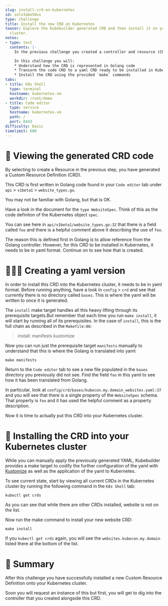 ```yaml
---
slug: install-crd-on-kubernetes
id: zolv3abe59us
type: challenge
title: Install the new CRD on Kubernetes
teaser: Explore the Kubebuilder generated CRD and then install it on your Kubernetes
  cluster.
notes:
- type: text
  contents: |-
    In the previous challenge you created a controller and resource (CRD). Now is your chance to explore the resource CRD!

    In this challenge you will:
    * Understand how the CRD is represented in Golang code
    * Transorm the code CRD to a yaml CRD ready to be installed in Kubernetes
    * Install the CRD using the provided `make` commands
tabs:
- title: K8s Shell
  type: terminal
  hostname: kubernetes-vm
  workdir: /root/demo
- title: Code editor
  type: service
  hostname: kubernetes-vm
  path: /
  port: 8443
difficulty: basic
timelimit: 600
---
```


🧬 Viewing the generated CRD code
==============

By selecting to create a Resource in the previous step, you have generated a Custom Resource Definition (CRD).

This CRD is first written in Golang code found in your `Code editor` tab under `api` > `v1beta1` > `website_types.go`.

You may not be familiar with Golang, but that is OK.

Have a look in the document for the `type WebsiteSpec`. Think of this as the code definiton of the Kubernetes object `spec`.

You can see here in `api/v1beta1/website_types.go:32` that there is a field called `foo` and there is a helpful comment above it describing the use of `foo`.

The reason this is defined first in Golang is to allow reference from the Golang controller. However, for this CRD to be installed in Kubernetes, it needs to be in yaml format. Continue on to see how that is created.


👩🏾‍💻 Creating a yaml version
==============

In order to install this CRD into the Kubernetes cluster, it needs to be in yaml format. Before running anything, have a look in `config` > `crd` and see that currently there is no directory called `bases`. This is where the yaml will be written to once it is generated.

The `install` make target handles all this heavy lifting through its prerequisite targets.But remember that each time you run `make install`, it will start by running all of its prerequisites. In the case of `install`, this is the full chain as described in the `Makefile:86`:

> install: manifests kustomize

Now you can run just the prerequisite target `manifests` manually to understand that this is where the Golang is translated into yaml:

```
make manifests
```

Return to the `Code editor` tab to see a new file populated in the `bases` directory you previously did not see. Find the field `foo` in this yaml to see how it has been translated from Golang.

In particular, look at `config/crd/bases/kubecon.my.domain_websites.yaml:37` and you will see that there is a single property of the `WebsiteSpec` schema. That property is `foo` and it has used the helpful comment as a property description.

Now it is time to actually put this CRD into your Kubernetes cluster.


🚀 Installing the CRD into your Kubernetes cluster
==============

While you can manually apply the previously generated YAML, Kubebuilder provides a make target to codify the further configuration of the yaml with [Kustomize](https://kustomize.io/) as well as the application of the yaml to Kubernetes.

To see current state, start by viewing all current CRDs in the Kubernetes cluster by running the following command in the `K8s Shell` tab:

```
kubectl get crds
```

As you can see that while there are other CRDs installed, website is not on the list.

Now run the make command to install your new website CRD:

```
make install
```

If you `kubectl get crds` again, you will see the `websites.kubecon.my.domain` listed there at the bottom of the list.


📕 Summary
==============

After this challenge you have successfully installed a new Custom Resource Definition onto your Kubernetes cluster.

Soon you will request an instance of this but first, you will get to dig into the controller that you created alongside this CRD.
